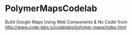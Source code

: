 # PolymerMapsCodelab
Build Google Maps Using Web Components &amp; No Code! from http://www.code-labs.io/codelabs/polymer-maps/index.html
